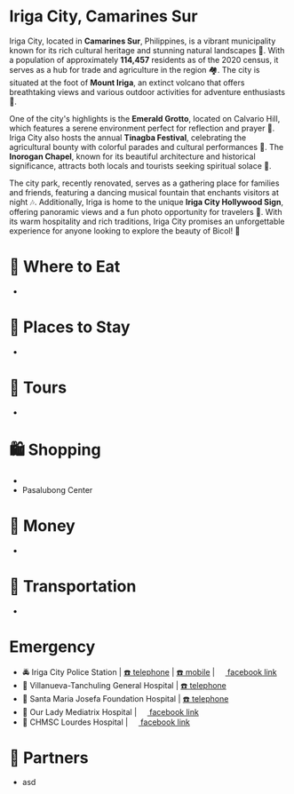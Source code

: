 # Iriga City, Camarines Sur

Iriga City, located in **Camarines Sur**, Philippines, is a vibrant municipality known for its rich cultural heritage and stunning natural landscapes 🌄. With a population of approximately **114,457** residents as of the 2020 census, it serves as a hub for trade and agriculture in the region 🏘️. The city is situated at the foot of **Mount Iriga**, an extinct volcano that offers breathtaking views and various outdoor activities for adventure enthusiasts 🌋.

One of the city's highlights is the **Emerald Grotto**, located on Calvario Hill, which features a serene environment perfect for reflection and prayer 🌿. Iriga City also hosts the annual **Tinagba Festival**, celebrating the agricultural bounty with colorful parades and cultural performances 🎉. The **Inorogan Chapel**, known for its beautiful architecture and historical significance, attracts both locals and tourists seeking spiritual solace 🙏.

The city park, recently renovated, serves as a gathering place for families and friends, featuring a dancing musical fountain that enchants visitors at night 🎶. Additionally, Iriga is home to the unique **Iriga City Hollywood Sign**, offering panoramic views and a fun photo opportunity for travelers 📸. With its warm hospitality and rich traditions, Iriga City promises an unforgettable experience for anyone looking to explore the beauty of Bicol! 🌟

# 🍔 Where to Eat
* 

# 🛌 Places to Stay
* 

# 🚐 Tours
* 

# 🛍️ Shopping
* 
* Pasalubong Center

# 🏧 Money
* 

# 🚌 Transportation
* 

# Emergency
* 🚔 Iriga City Police Station | [☎️ telephone](tel:+63546557421) | [☎️ mobile](tel:+631111111111) | [<img src="https://www.facebook.com/favicon.ico" width="15" height="15" /> facebook link](#)
* 🏥 Villanueva-Tanchuling General Hospital | [☎️ telephone](tel:+639094634155)
* 🏥 Santa Maria Josefa Foundation Hospital | [☎️ telephone](tel:+639081973877)
* 🏥 Our Lady Mediatrix Hospital | [<img src="https://www.facebook.com/favicon.ico" width="15" height="15" /> facebook link](https://www.facebook.com/mediatrixhospital/)
* 🏥 CHMSC Lourdes Hospital | [<img src="https://www.facebook.com/favicon.ico" width="15" height="15" /> facebook link](https://www.facebook.com/CHMSC.LH/)

# 🔗 Partners
* asd